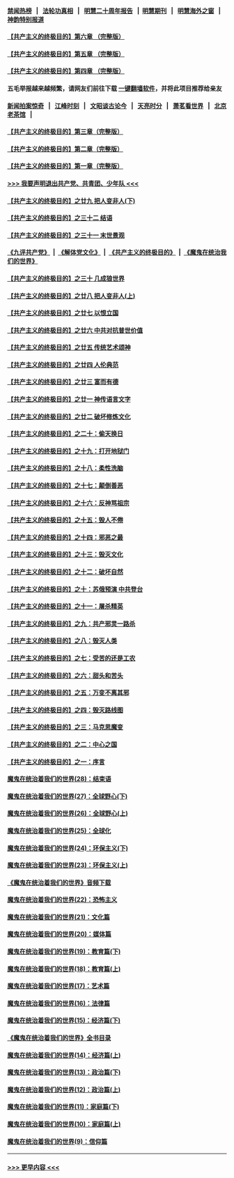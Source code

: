 #### [禁闻热榜](热点新闻.md?=0)  &nbsp;&nbsp;|&nbsp;&nbsp; [法轮功真相](https://github.com/gfw-breaker/truth/blob/master/README.md?=0) &nbsp;&nbsp;|&nbsp;&nbsp; [明慧二十周年报告](https://github.com/gfw-breaker/mh-reports/blob/master/README.md?=0) &nbsp;&nbsp;|&nbsp;&nbsp;[明慧期刊](https://github.com/gfw-breaker/mh-qikan) &nbsp;&nbsp;|&nbsp;&nbsp; [明慧海外之窗](https://github.com/gfw-breaker/mh-news/blob/master/README.md?=0) &nbsp;&nbsp;|&nbsp;&nbsp; [神韵特别报道](https://github.com/gfw-breaker/mh-news/blob/master/shenyun.md?=0)
#### [【共产主义的终极目的】第六章 （完整版）](../pages/nsc422/n11428913.md?t=03122202) 
#### [【共产主义的终极目的】第五章 （完整版）](../pages/nsc422/n11428912.md?t=03122202) 
#### [【共产主义的终极目的】第四章 （完整版）](../pages/nsc422/n11428907.md?t=03122202) 
#### 五毛举报越来越频繁，请网友们前往下载 [一键翻墙软件](https://github.com/gfw-breaker/ssr-accounts)，并将此项目推荐给亲友
#### [新闻拍案惊奇](https://github.com/gfw-breaker/banned-news/blob/master/pages/link4.md) &nbsp;&nbsp;|&nbsp;&nbsp; [江峰时刻](https://github.com/gfw-breaker/banned-news/blob/master/pages/link4.md) &nbsp;&nbsp;|&nbsp;&nbsp; [文昭谈古论今](https://github.com/gfw-breaker/banned-news/blob/master/pages/link4.md) &nbsp;&nbsp;|&nbsp;&nbsp; [天亮时分](https://github.com/gfw-breaker/banned-news/blob/master/pages/link4.md) &nbsp;&nbsp;|&nbsp;&nbsp; [萧茗看世界](https://github.com/gfw-breaker/banned-news/blob/master/pages/link4.md) &nbsp;&nbsp;|&nbsp;&nbsp; [北京老茶馆](https://github.com/gfw-breaker/banned-news/blob/master/pages/link4.md) &nbsp;&nbsp;|&nbsp;&nbsp; 
#### [【共产主义的终极目的】第三章（完整版）](../pages/nsc422/n11428848.md?t=03122202) 
#### [【共产主义的终极目的】第二章（完整版）](../pages/nsc422/n11428831.md?t=03122202) 
#### [【共产主义的终极目的】第一章（完整版）](../pages/nsc422/n11417651.md?t=03122202) 
#### [>>> 我要声明退出共产党、共青团、少年队 <<<](https://github.com/begood0513/goodnews/blob/master/quit/letter.md) 
#### [【共产主义的终极目的】之廿九 把人变非人(下)](../pages/nsc422/n11344140.md?t=03122202) 
#### [【共产主义的终极目的】之三十二 结语](../pages/nsc422/n11360535.md?t=03122202) 
#### [【共产主义的终极目的】之三十一 末世景观](../pages/nsc422/n11351129.md?t=03122202) 
#### [《九评共产党》](https://github.com/begood0513/9ping.md/blob/master/README.md) &nbsp;|&nbsp; [《解体党文化》](../../../../jtdwh.md/blob/master/README.md)  &nbsp;|&nbsp; [《共产主义的终极目的》](../../../../gczydzjmd.md/blob/master/README.md) &nbsp;|&nbsp; [《魔鬼在统治我们的世界》](../../../../mgztzwmdsj.md/blob/master/README.md) 
#### [【共产主义的终极目的】之三十 几成狼世界](../pages/nsc422/n11348280.md?t=03122202) 
#### [【共产主义的终极目的】之廿八 把人变非人(上)](../pages/nsc422/n11340492.md?t=03122202) 
#### [【共产主义的终极目的】之廿七 以恨立国](../pages/nsc422/n11336944.md?t=03122202) 
#### [【共产主义的终极目的】之廿六 中共对抗普世价值](../pages/nsc422/n11324785.md?t=03122202) 
#### [【共产主义的终极目的】之廿五 传统艺术颂神](../pages/nsc422/n11296396.md?t=03122202) 
#### [【共产主义的终极目的】之廿四 人伦典范](../pages/nsc422/n11296397.md?t=03122202) 
#### [【共产主义的终极目的】之廿三 富而有德](../pages/nsc422/n11283598.md?t=03122202) 
#### [【共产主义的终极目的】之廿一 神传语言文字](../pages/nsc422/n11263265.md?t=03122202) 
#### [【共产主义的终极目的】之廿二 破坏修炼文化](../pages/nsc422/n11245728.md?t=03122202) 
#### [【共产主义的终极目的】之二十：偷天换日](../pages/nsc422/n11238846.md?t=03122202) 
#### [【共产主义的终极目的】之十九：打开地狱门](../pages/nsc422/n11206376.md?t=03122202) 
#### [【共产主义的终极目的】之十八：柔性洗脑](../pages/nsc422/n11199994.md?t=03122202) 
#### [【共产主义的终极目的】之十七：颠倒善恶](../pages/nsc422/n11179782.md?t=03122202) 
#### [【共产主义的终极目的】之十六：反神骂祖宗](../pages/nsc422/n11166798.md?t=03122202) 
#### [【共产主义的终极目的】之十五：毁人不倦](../pages/nsc422/n11166792.md?t=03122202) 
#### [【共产主义的终极目的】之十四：邪恶之最](../pages/nsc422/n11150249.md?t=03122202) 
#### [【共产主义的终极目的】之十三：毁灭文化](../pages/nsc422/n11135227.md?t=03122202) 
#### [【共产主义的终极目的】之十二：破坏自然](../pages/nsc422/n11135214.md?t=03122202) 
#### [【共产主义的终极目的】之十：苏俄预演 中共登台](../pages/nsc422/n11118424.md?t=03122202) 
#### [【共产主义的终极目的】之十一：屠杀精英](../pages/nsc422/n11118442.md?t=03122202) 
#### [【共产主义的终极目的】之九：共产邪灵一路杀](../pages/nsc422/n11114139.md?t=03122202) 
#### [【共产主义的终极目的】之八：毁灭人类](../pages/nsc422/n11108503.md?t=03122202) 
#### [【共产主义的终极目的】之七：受苦的还是工农](../pages/nsc422/n11101809.md?t=03122202) 
#### [【共产主义的终极目的】之六：甜头和苦头](../pages/nsc422/n11096971.md?t=03122202) 
#### [【共产主义的终极目的】之五：万变不离其邪](../pages/nsc422/n11091285.md?t=03122202) 
#### [【共产主义的终极目的】之四：毁灭路线图](../pages/nsc422/n11086284.md?t=03122202) 
#### [【共产主义的终极目的】之三：马克思魔变](../pages/nsc422/n11061941.md?t=03122202) 
#### [【共产主义的终极目的】之二：中心之国](../pages/nsc422/n11047728.md?t=03122202) 
#### [【共产主义的终极目的】之一：序言](../pages/nsc422/n11086077.md?t=03122202) 
#### [魔鬼在统治着我们的世界(28)：结束语](../pages/nsc422/n10936246.md?t=03122202) 
#### [魔鬼在统治着我们的世界(27)：全球野心(下)](../pages/nsc422/n10928319.md?t=03122202) 
#### [魔鬼在统治着我们的世界(26)：全球野心(上)](../pages/nsc422/n10900318.md?t=03122202) 
#### [魔鬼在统治着我们的世界(25)：全球化](../pages/nsc422/n10788205.md?t=03122202) 
#### [魔鬼在统治着我们的世界(24)：环保主义(下)](../pages/nsc422/n10695307.md?t=03122202) 
#### [魔鬼在统治着我们的世界(23)：环保主义(上)](../pages/nsc422/n10688613.md?t=03122202) 
#### [《魔鬼在统治着我们的世界》音频下载](../pages/nsc422/n10635553.md?t=03122202) 
#### [魔鬼在统治着我们的世界(22)：恐怖主义](../pages/nsc422/n10614727.md?t=03122202) 
#### [魔鬼在统治着我们的世界(21)：文化篇](../pages/nsc422/n10597706.md?t=03122202) 
#### [魔鬼在统治着我们的世界(20)：媒体篇](../pages/nsc422/n10586579.md?t=03122202) 
#### [魔鬼在统治着我们的世界(19)：教育篇(下)](../pages/nsc422/n10564808.md?t=03122202) 
#### [魔鬼在统治着我们的世界(18)：教育篇(上)](../pages/nsc422/n10526970.md?t=03122202) 
#### [魔鬼在统治着我们的世界(17)：艺术篇](../pages/nsc422/n10499093.md?t=03122202) 
#### [魔鬼在统治着我们的世界(16)：法律篇](../pages/nsc422/n10485969.md?t=03122202) 
#### [魔鬼在统治着我们的世界(15)：经济篇(下)](../pages/nsc422/n10469975.md?t=03122202) 
#### [《魔鬼在统治着我们的世界》全书目录](../pages/nsc422/n10464261.md?t=03122202) 
#### [魔鬼在统治着我们的世界(14)：经济篇(上)](../pages/nsc422/n10457370.md?t=03122202) 
#### [魔鬼在统治着我们的世界(13)：政治篇(下)](../pages/nsc422/n10448270.md?t=03122202) 
#### [魔鬼在统治着我们的世界(12)：政治篇(上)](../pages/nsc422/n10444576.md?t=03122202) 
#### [魔鬼在统治着我们的世界(11)：家庭篇(下)](../pages/nsc422/n10440961.md?t=03122202) 
#### [魔鬼在统治着我们的世界(10)：家庭篇(上)](../pages/nsc422/n10435448.md?t=03122202) 
#### [魔鬼在统治着我们的世界(9)：信仰篇](../pages/nsc422/n10432159.md?t=03122202) 

----
#### [ >>> 更早内容 <<< ](../indexes/nsc422-earlier.md)
